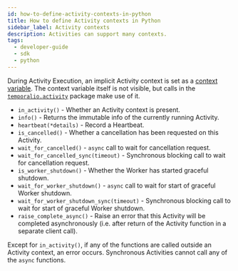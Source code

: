 ```yaml
---
id: how-to-define-activity-contexts-in-python
title: How to define Activity contexts in Python
sidebar_label: Activity contexts
description: Activities can support many contexts.
tags:
  - developer-guide
  - sdk
  - python
---
```


During Activity Execution, an implicit Activity context is set as a
[context variable](https://docs.python.org/3/library/contextvars.html). The context variable itself is not visible, but calls in the [`temporalio.activity`](https://python.temporal.io/temporalio.activity.html) package make use of it.

- `in_activity()` - Whether an Activity context is present.
- `info()` - Returns the immutable info of the currently running Activity.
- `heartbeat(*details)` - Record a Heartbeat.
- `is_cancelled()` - Whether a cancellation has been requested on this Activity.
- `wait_for_cancelled()` - `async` call to wait for cancellation request.
- `wait_for_cancelled_sync(timeout)` - Synchronous blocking call to wait for cancellation request.
- `is_worker_shutdown()` - Whether the Worker has started graceful shutdown.
- `wait_for_worker_shutdown()` - `async` call to wait for start of graceful Worker shutdown.
- `wait_for_worker_shutdown_sync(timeout)` - Synchronous blocking call to wait for start of graceful Worker shutdown.
- `raise_complete_async()` - Raise an error that this Activity will be completed asynchronously (i.e. after return of the Activity function in a separate client call).

Except for `in_activity()`, if any of the functions are called outside an Activity context, an error occurs. Synchronous Activities cannot call any of the `async` functions.
